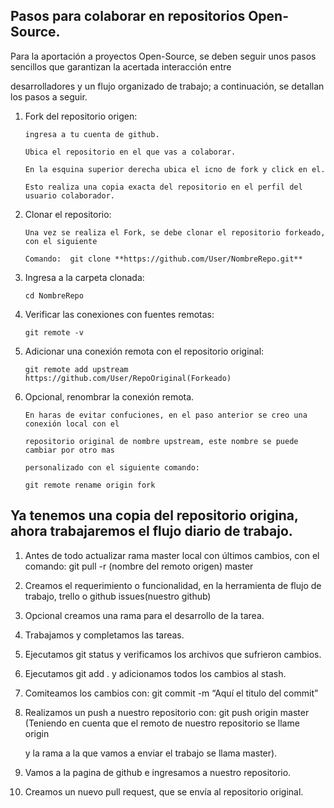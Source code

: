 ## Pasos para colaborar en repositorios Open-Source.

Para la aportación a proyectos Open-Source, se deben seguir unos pasos sencillos que garantizan la acertada interacción entre

desarrolladores y un flujo organizado de trabajo; a continuación, se detallan los pasos a seguir.

1.	Fork del repositorio origen:

        ingresa a tu cuenta de github.

        Ubica el repositorio en el que vas a colaborar.

        En la esquina superior derecha ubica el icno de fork y click en el.

        Esto realiza una copia exacta del repositorio en el perfil del usuario colaborador.

2.	Clonar el repositorio:

        Una vez se realiza el Fork, se debe clonar el repositorio forkeado, con el siguiente

        Comando:  git clone **https://github.com/User/NombreRepo.git**

3.	Ingresa a la carpeta clonada:

        cd NombreRepo

4.	Verificar las conexiones con fuentes remotas:

        git remote -v

5.	Adicionar una conexión remota con el repositorio original:

        git remote add upstream https://github.com/User/RepoOriginal(Forkeado)

6.	Opcional, renombrar la conexión remota.

        En haras de evitar confuciones, en el paso anterior se creo una conexión local con el 

        repositorio original de nombre upstream, este nombre se puede cambiar por otro mas 

        personalizado con el siguiente comando:

        git remote rename origin fork

## Ya tenemos una copia del repositorio origina, ahora trabajaremos el flujo diario de trabajo.

1.	Antes de todo actualizar rama master local con últimos cambios, con el comando: git pull -r (nombre del remoto origen) master

2.	Creamos el requerimiento o funcionalidad, en la herramienta de flujo de trabajo, trello o github issues(nuestro github)

3.	Opcional creamos una rama para el desarrollo de la tarea.

4.	Trabajamos  y completamos las tareas.

5.	Ejecutamos git status y verificamos los archivos que sufrieron cambios.

6.	Ejecutamos git add . y adicionamos todos los cambios al stash.

7.	Comiteamos los cambios con: git commit -m “Aquí el titulo del commit”

8.	Realizamos un push a nuestro repositorio con:  git push origin master (Teniendo en cuenta que el remoto de nuestro repositorio se llame origin

    y la rama a la que vamos a enviar el trabajo se llama master).

9.	Vamos a la pagina de github e ingresamos a nuestro repositorio.

10.	Creamos un nuevo pull request, que se envía al repositorio original.




